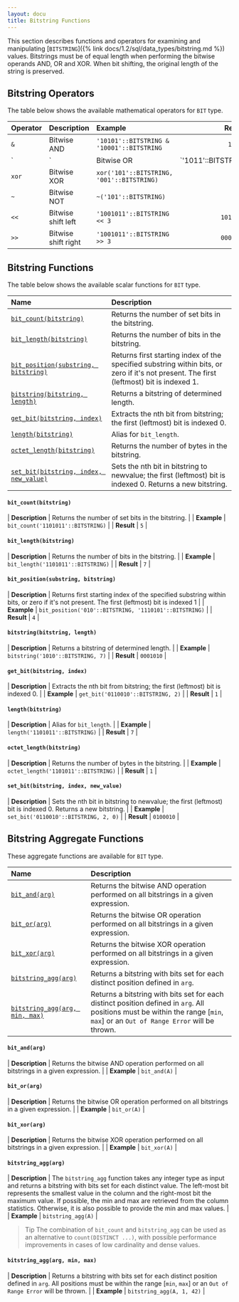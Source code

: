 ```yaml
---
layout: docu
title: Bitstring Functions
---
```


<!-- markdownlint-disable MD001 -->

This section describes functions and operators for examining and manipulating [`BITSTRING`]({% link docs/1.2/sql/data_types/bitstring.md %}) values.
Bitstrings must be of equal length when performing the bitwise operands AND, OR and XOR. When bit shifting, the original length of the string is preserved.

## Bitstring Operators

The table below shows the available mathematical operators for `BIT` type.

<!-- markdownlint-disable MD056 -->

| Operator | Description | Example | Result |
|:---|:---|:---|---:|
| `&` | Bitwise AND | `'10101'::BITSTRING & '10001'::BITSTRING` | `10001` |
| `|` | Bitwise OR | `'1011'::BITSTRING | '0001'::BITSTRING` | `1011` |
| `xor` | Bitwise XOR | `xor('101'::BITSTRING, '001'::BITSTRING)` | `100` |
| `~` | Bitwise NOT | `~('101'::BITSTRING)` | `010` |
| `<<` | Bitwise shift left | `'1001011'::BITSTRING << 3` | `1011000` |
| `>>` | Bitwise shift right | `'1001011'::BITSTRING >> 3` | `0001001` |

<!-- markdownlint-enable MD056 -->

## Bitstring Functions

The table below shows the available scalar functions for `BIT` type.

| Name | Description |
|:--|:-------|
| [`bit_count(bitstring)`](#bit_countbitstring) | Returns the number of set bits in the bitstring. |
| [`bit_length(bitstring)`](#bit_lengthbitstring) | Returns the number of bits in the bitstring. |
| [`bit_position(substring, bitstring)`](#bit_positionsubstring-bitstring) | Returns first starting index of the specified substring within bits, or zero if it's not present. The first (leftmost) bit is indexed 1. |
| [`bitstring(bitstring, length)`](#bitstringbitstring-length) | Returns a bitstring of determined length. |
| [`get_bit(bitstring, index)`](#get_bitbitstring-index) | Extracts the nth bit from bitstring; the first (leftmost) bit is indexed 0. |
| [`length(bitstring)`](#lengthbitstring) | Alias for `bit_length`. |
| [`octet_length(bitstring)`](#octet_lengthbitstring) | Returns the number of bytes in the bitstring. |
| [`set_bit(bitstring, index, new_value)`](#set_bitbitstring-index-new_value) | Sets the nth bit in bitstring to newvalue; the first (leftmost) bit is indexed 0. Returns a new bitstring. |

#### `bit_count(bitstring)`

<div class="nostroke_table"></div>

| **Description** | Returns the number of set bits in the bitstring. |
| **Example** | `bit_count('1101011'::BITSTRING)` |
| **Result** | `5` |

#### `bit_length(bitstring)`

<div class="nostroke_table"></div>

| **Description** | Returns the number of bits in the bitstring. |
| **Example** | `bit_length('1101011'::BITSTRING)` |
| **Result** | `7` |

#### `bit_position(substring, bitstring)`

<div class="nostroke_table"></div>

| **Description** | Returns first starting index of the specified substring within bits, or zero if it's not present. The first (leftmost) bit is indexed 1 |
| **Example** | `bit_position('010'::BITSTRING, '1110101'::BITSTRING)` |
| **Result** | `4` |

#### `bitstring(bitstring, length)`

<div class="nostroke_table"></div>

| **Description** | Returns a bitstring of determined length. |
| **Example** | `bitstring('1010'::BITSTRING, 7)` |
| **Result** | `0001010` |

#### `get_bit(bitstring, index)`

<div class="nostroke_table"></div>

| **Description** | Extracts the nth bit from bitstring; the first (leftmost) bit is indexed 0. |
| **Example** | `get_bit('0110010'::BITSTRING, 2)` |
| **Result** | `1` |

#### `length(bitstring)`

<div class="nostroke_table"></div>

| **Description** | Alias for `bit_length`. |
| **Example** | `length('1101011'::BITSTRING)` |
| **Result** | `7` |

#### `octet_length(bitstring)`

<div class="nostroke_table"></div>

| **Description** | Returns the number of bytes in the bitstring. |
| **Example** | `octet_length('1101011'::BITSTRING)` |
| **Result** | `1` |

#### `set_bit(bitstring, index, new_value)`

<div class="nostroke_table"></div>

| **Description** | Sets the nth bit in bitstring to newvalue; the first (leftmost) bit is indexed 0. Returns a new bitstring. |
| **Example** | `set_bit('0110010'::BITSTRING, 2, 0)` |
| **Result** | `0100010` |

## Bitstring Aggregate Functions

These aggregate functions are available for `BIT` type.

| Name | Description |
|:--|:-------|
| [`bit_and(arg)`](#bit_andarg) | Returns the bitwise AND operation performed on all bitstrings in a given expression. |
| [`bit_or(arg)`](#bit_orarg) | Returns the bitwise OR operation performed on all bitstrings in a given expression. |
| [`bit_xor(arg)`](#bit_xorarg) | Returns the bitwise XOR operation performed on all bitstrings in a given expression. |
| [`bitstring_agg(arg)`](#bitstring_aggarg) | Returns a bitstring with bits set for each distinct position defined in `arg`. |
| [`bitstring_agg(arg, min, max)`](#bitstring_aggarg-min-max) | Returns a bitstring with bits set for each distinct position defined in `arg`. All positions must be within the range [`min`, `max`] or an `Out of Range Error` will be thrown. |

#### `bit_and(arg)`

<div class="nostroke_table"></div>

| **Description** | Returns the bitwise AND operation performed on all bitstrings in a given expression. |
| **Example** | `bit_and(A)` |

#### `bit_or(arg)`

<div class="nostroke_table"></div>

| **Description** | Returns the bitwise OR operation performed on all bitstrings in a given expression. |
| **Example** | `bit_or(A)` |

#### `bit_xor(arg)`

<div class="nostroke_table"></div>

| **Description** | Returns the bitwise XOR operation performed on all bitstrings in a given expression. |
| **Example** | `bit_xor(A)` |

#### `bitstring_agg(arg)`

<div class="nostroke_table"></div>

| **Description** | The `bitstring_agg` function takes any integer type as input and returns a bitstring with bits set for each distinct value. The left-most bit represents the smallest value in the column and the right-most bit the maximum value. If possible, the min and max are retrieved from the column statistics. Otherwise, it is also possible to provide the min and max values. |
| **Example** | `bitstring_agg(A)` |

> Tip The combination of `bit_count` and `bitstring_agg` can be used as an alternative to `count(DISTINCT ...)`, with possible performance improvements in cases of low cardinality and dense values.

#### `bitstring_agg(arg, min, max)`

<div class="nostroke_table"></div>

| **Description** | Returns a bitstring with bits set for each distinct position defined in `arg`. All positions must be within the range [`min`, `max`] or an `Out of Range Error` will be thrown. |
| **Example** | `bitstring_agg(A, 1, 42)` |